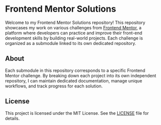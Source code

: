 # Frontend Mentor Solutions

Welcome to my Frontend Mentor Solutions repository! This repository showcases my work on various challenges from [Frontend Mentor](https://www.frontendmentor.io/), a platform where developers can practice and improve their front-end development skills by building real-world projects. Each challenge is organized as a submodule linked to its own dedicated repository.

## About

Each submodule in this repository corresponds to a specific Frontend Mentor challenge. By breaking down each project into its own independent repository, I can maintain dedicated documentation, manage unique workflows, and track progress for each solution.

## License

This project is licensed under the MIT License. See the [LICENSE](LICENSE) file for details.
